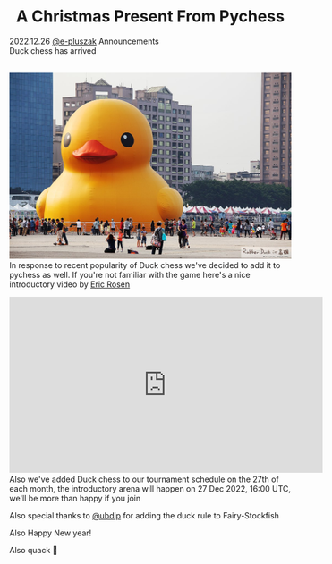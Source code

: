 <h1 align="center">A Christmas Present From Pychess</h1>
<div class="meta-headline">
    <div class= "meta">
        <span class="text">2022.12.26</span>
        <span class="text"><a href="/@/e-pluszak">@e-pluszak</a></span>
        <span class="text">Announcements</span>
    </div>
    <div class= "headline">Duck chess has arrived</div>
</div>
</br>

![Duck](https://github.com/gbtami/pychess-variants/blob/master/static/images/Duck.jpg)
In response to recent popularity of Duck chess we've decided to add it to pychess as well. If you're not familiar with the game
here's a nice introductory video by <a href="/@/EricRosen">Eric Rosen</a>
<iframe width="560" height="315" src="https://www.youtube.com/embed/BqvYsPAufB8" frameborder="0" allowfullscreen></iframe>
Also we've added Duck chess to our tournament schedule on the 27th of each month, the introductory arena will happen on 27 Dec 2022, 16:00 UTC, we'll be more than happy if you join

Also special thanks to <a href="/@/ubdip">@ubdip</a> for adding the duck rule to Fairy-Stockfish

Also Happy New year!

Also quack 🦆
